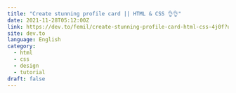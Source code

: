```yaml
---
title: "Create stunning profile card || HTML & CSS 👌👌"
date: 2021-11-28T05:12:00Z
link: https://dev.to/femil/create-stunning-profile-card-html-css-4j0f?utm_medium=RSS&utm_source=news.12bit.vn
site: dev.to
language: English
category:
  - html
  - css
  - design
  - tutorial
draft: false
---
```

